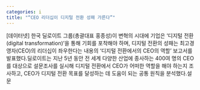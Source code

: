```yaml
---
categories: i
title: "“CEO 리더십이 디지털 전환 성패 가른다”"
---
```

[데이터넷] 한국 딜로이트 그룹(총괄대표 홍종성)이 변혁의 시대에 기업은 ‘디지털 전환(digital transformation)’을 통해 기회를 포착해야 하며, 디지털 전환의 성패는 최고경영자(CEO)의 리더십이 좌우한다는 내용의 ‘디지털 전환에서의 CEO의 역할’ 보고서를 발표했다.딜로이트는 지난 5년 동안 전 세계 다양한 산업에 종사하는 400여 명의 CEO를 대상으로 설문조사를 실시해 디지털 전환에서 CEO가 어떠한 역할을 해야 하는지 조사하고, CEO가 디지털 전환 목표를 달성하는 데 도움이 되는 공통 원칙을 분석했다.설문